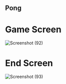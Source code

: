 ## Pong

# Game Screen

![Screenshot (92)](https://user-images.githubusercontent.com/56646924/167129158-6fcbfd51-50cd-4249-8ddc-0a676f2b1f8c.png)

# End Screen

![Screenshot (93)](https://user-images.githubusercontent.com/56646924/167129151-c92ba2d5-428e-4131-bcec-659b6342e9d3.png)


